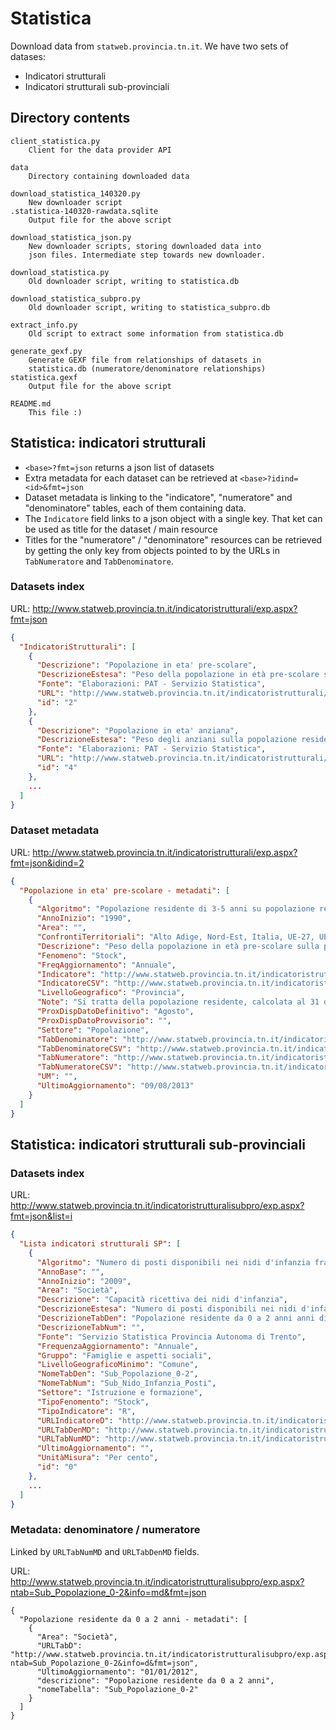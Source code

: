 # Statistica

Download data from ``statweb.provincia.tn.it``.
We have two sets of datases:

- Indicatori strutturali
- Indicatori strutturali sub-provinciali


## Directory contents

```
client_statistica.py
    Client for the data provider API

data
    Directory containing downloaded data

download_statistica_140320.py
    New downloader script
.statistica-140320-rawdata.sqlite
    Output file for the above script

download_statistica_json.py
    New downloader scripts, storing downloaded data into
	json files. Intermediate step towards new downloader.

download_statistica.py
    Old downloader script, writing to statistica.db

download_statistica_subpro.py
    Old downloader script, writing to statistica_subpro.db

extract_info.py
    Old script to extract some information from statistica.db

generate_gexf.py
    Generate GEXF file from relationships of datasets in
	statistica.db (numeratore/denominatore relationships)
statistica.gexf
	Output file for the above script

README.md
    This file :)
```


## Statistica: indicatori strutturali

- ``<base>?fmt=json`` returns a json list of datasets
- Extra metadata for each dataset can be retrieved at ``<base>?idind=<id>&fmt=json``
- Dataset metadata is linking to the "indicatore", "numeratore" and "denominatore"
  tables, each of them containing data.
- The ``Indicatore`` field links to a json object with a single key. That ket
  can be used as title for the dataset / main resource
- Titles for the "numeratore" / "denominatore" resources can be retrieved by
  getting the only key from objects pointed to by the URLs in ``TabNumeratore``
  and ``TabDenominatore``.

### Datasets index

URL: http://www.statweb.provincia.tn.it/indicatoristrutturali/exp.aspx?fmt=json

```json
{
  "IndicatoriStrutturali": [
    {
      "Descrizione": "Popolazione in eta' pre-scolare",
      "DescrizioneEstesa": "Peso della popolazione in età pre-scolare sulla popolazione residente",
      "Fonte": "Elaborazioni: PAT - Servizio Statistica",
      "URL": "http://www.statweb.provincia.tn.it/indicatoristrutturali/exp.aspx?fmt=json&idind=2",
      "id": "2"
    },
    {
      "Descrizione": "Popolazione in eta' anziana",
      "DescrizioneEstesa": "Peso degli anziani sulla popolazione residente",
      "Fonte": "Elaborazioni: PAT - Servizio Statistica",
      "URL": "http://www.statweb.provincia.tn.it/indicatoristrutturali/exp.aspx?fmt=json&idind=4",
      "id": "4"
    },
    ...
  ]
}
```

### Dataset metadata

URL: http://www.statweb.provincia.tn.it/indicatoristrutturali/exp.aspx?fmt=json&idind=2

```json
{
  "Popolazione in eta' pre-scolare - metadati": [
    {
      "Algoritmo": "Popolazione residente di 3-5 anni su popolazione residente totale * 100",
      "AnnoInizio": "1990",
      "Area": "",
      "ConfrontiTerritoriali": "Alto Adige, Nord-Est, Italia, UE-27, UE-15, Zona Euro",
      "Descrizione": "Peso della popolazione in età pre-scolare sulla popolazione residente",
      "Fenomeno": "Stock",
      "FreqAggiornamento": "Annuale",
      "Indicatore": "http://www.statweb.provincia.tn.it/indicatoristrutturali/exp.aspx?fmt=json&idind=2&t=i",
      "IndicatoreCSV": "http://www.statweb.provincia.tn.it/indicatoristrutturali/exp.aspx?fmt=csv&idind=2&t=i",
      "LivelloGeografico": "Provincia",
      "Note": "Si tratta della popolazione residente, calcolata al 31 dicembre dell'anno di riferimento.",
      "ProxDispDatoDefinitivo": "Agosto",
      "ProxDispDatoProvvisorio": "",
      "Settore": "Popolazione",
      "TabDenominatore": "http://www.statweb.provincia.tn.it/indicatoristrutturali/exp.aspx?fmt=json&idind=2&t=d",
      "TabDenominatoreCSV": "http://www.statweb.provincia.tn.it/indicatoristrutturali/exp.aspx?fmt=csv&idind=2&t=d",
      "TabNumeratore": "http://www.statweb.provincia.tn.it/indicatoristrutturali/exp.aspx?fmt=json&idind=2&t=n",
      "TabNumeratoreCSV": "http://www.statweb.provincia.tn.it/indicatoristrutturali/exp.aspx?fmt=csv&idind=2&t=n",
      "UM": "",
      "UltimoAggiornamento": "09/08/2013"
    }
  ]
}
```


## Statistica: indicatori strutturali sub-provinciali

### Datasets index

URL: http://www.statweb.provincia.tn.it/indicatoristrutturalisubpro/exp.aspx?fmt=json&list=i

```json
{
  "Lista indicatori strutturali SP": [
    {
      "Algoritmo": "Numero di posti disponibili nei nidi d'infanzia fratto popolazione residente tra 0 e 2 anni per 100",
      "AnnoBase": "",
      "AnnoInizio": "2009",
      "Area": "Società",
      "Descrizione": "Capacità ricettiva dei nidi d'infanzia",
      "DescrizioneEstesa": "Numero di posti disponibili nei nidi d'infanzia fratto popolazione residente tra 0 e 2 anni per 100",
      "DescrizioneTabDen": "Popolazione residente da 0 a 2 anni anni di età",
      "DescrizioneTabNum": "",
      "Fonte": "Servizio Statistica Provincia Autonoma di Trento",
      "FrequenzaAggiornamento": "Annuale",
      "Gruppo": "Famiglie e aspetti sociali",
      "LivelloGeograficoMinimo": "Comune",
      "NomeTabDen": "Sub_Popolazione_0-2",
      "NomeTabNum": "Sub_Nido_Infanzia_Posti",
      "Settore": "Istruzione e formazione",
      "TipoFenomento": "Stock",
      "TipoIndicatore": "R",
      "URLIndicatoreD": "http://www.statweb.provincia.tn.it/indicatoristrutturalisubpro/exp.aspx?idind=0&info=d&fmt=json",
      "URLTabDenMD": "http://www.statweb.provincia.tn.it/indicatoristrutturalisubpro/exp.aspx?ntab=Sub_Popolazione_0-2&info=md&fmt=json",
      "URLTabNumMD": "http://www.statweb.provincia.tn.it/indicatoristrutturalisubpro/exp.aspx?ntab=Sub_Nido_Infanzia_Posti&info=md&fmt=json",
      "UltimoAggiornamento": "",
      "UnitàMisura": "Per cento",
      "id": "0"
    },
	...
  ]
}
```

### Metadata: denominatore / numeratore

Linked by ``URLTabNumMD`` and ``URLTabDenMD`` fields.

URL: http://www.statweb.provincia.tn.it/indicatoristrutturalisubpro/exp.aspx?ntab=Sub_Popolazione_0-2&info=md&fmt=json

```
{
  "Popolazione residente da 0 a 2 anni - metadati": [
    {
      "Area": "Società",
      "URLTabD": "http://www.statweb.provincia.tn.it/indicatoristrutturalisubpro/exp.aspx?ntab=Sub_Popolazione_0-2&info=d&fmt=json",
      "UltimoAggiornamento": "01/01/2012",
      "descrizione": "Popolazione residente da 0 a 2 anni",
      "nomeTabella": "Sub_Popolazione_0-2"
    }
  ]
}
```
